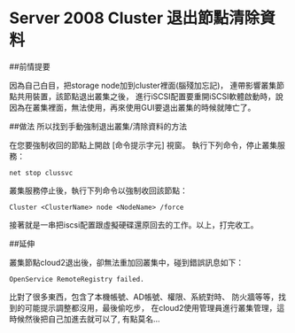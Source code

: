 # Server 2008 Cluster 退出節點清除資料

##前情提要

因為自己白目，把storage node加到cluster裡面(腦殘加忘記)，
連帶影響叢集節點共用裝置，該節點退出叢集之後，
進行iSCSI配置要重開iSCSI軟體啟動時，說因為在叢集裡面，無法使用，再來使用GUI要退出叢集的時候就陣亡了。


##做法
所以找到手動強制退出叢集/清除資料的方法

在您要強制收回的節點上開啟 [命令提示字元] 視窗。
執行下列命令，停止叢集服務：

    net stop clussvc

叢集服務停止後，執行下列命令以強制收回該節點：

    Cluster <ClusterName> node <NodeName> /force

接著就是一串把iscsi配置跟虛擬硬碟還原回去的工作。以上，打完收工。


##延伸

叢集節點cloud2退出後，卻無法重加回叢集中，碰到錯誤訊息如下：

    OpenService RemoteRegistry failed.
    
比對了很多東西，包含了本機帳號、AD帳號、權限、系統對時、 防火牆等等，找到的可能提示調整都沒用，最後偷吃步， 在cloud2使用管理員進行叢集管理，這時候然後把自己加進去就可以了, 有點莫名...
